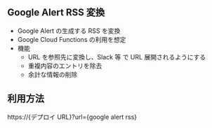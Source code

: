 ## Google Alert RSS 変換

-   Google Alert の生成する RSS を変換
-   Google Cloud Functions の利用を想定
-   機能
    -   URL を参照先に変換し、Slack 等 で URL 展開されるようにする
    -   重複内容のエントリを除去
    -   余計な情報の削除

## 利用方法

https://{デプロイ URL}?url={google alert rss}
